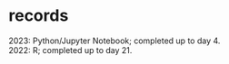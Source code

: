 # records
2023: Python/Jupyter Notebook; completed up to day 4.<br>
2022: R; completed up to day 21.
